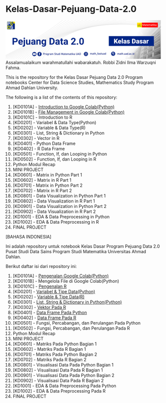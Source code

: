 # Kelas-Dasar-Pejuang-Data-2.0
![](https://github.com/jokoeliyanto/Kelas-Dasar-Pejuang-Data-2.0/blob/main/Gambar/Header%20Kelas%20Dasar.jpg?raw=true)
Assalamualaikum warahmatullahi wabarakatuh.
Robbi Zidni Ilma Warzuqni Fahma.

This is the repository for the Kelas Dasar Pejuang Data 2.0 Program notebooks
Center for Data Science Studies, Mathematics Study Program
Ahmad Dahlan University.

The following is a list of the contents of this repository:
1. [KD0101A] - [Introduction to Google Colab(Python)](https://github.com/jokoeliyanto/Kelas-Dasar-Pejuang-Data-2.0/blob/main/%5BKD0101A%5D_Google_Colaboratory_Introduction.ipynb)
2. [KD0101B] - [File Management in Google Colab(Python)](https://github.com/jokoeliyanto/Kelas-Dasar-Pejuang-Data-2.0/blob/main/%5BKD0101B%5D_File_Management_in_Google_Colab.ipynb)
3. [KD0101C] - Introduction to R
4. [KD0201] -  Variabel & Data Type(Python)
5. [KD0202] - Variable & Data Type(R)
6. [KD0301] - List, String & Dictionary in Python
7. [KD0302] - Vector in R
8. [KD0401] - Python Data Frame
9. [KD0402] - R Data Frame
10. [KD0501] - Function, If, dan Looping in Python
11. [KD0502] - Function, If, dan Looping in R
12. Python Modul Recap
13. MINI PROJECT
14. [KD0601] - Matrix in Python Part 1
15. [KD0602] - Matrix in R Part 1
16. [KD0701] - Matrix in Python Part 2
17. [KD0702] - Matrix in R Part 2
18. [KD0801] - Data Visualization in Python Part 1
19. [KD0802] - Data Visualization in R Part 1
20. [KD0901] - Data Visualization in Python Part 2
21. [KD0902] - Data Visualization in R Part 2
22. [KD1001] - EDA & Data Preprocessing in Python
23. [KD1002] - EDA & Data Preprocessing in R
24. FINAL PROJECT


[BAHASA INDONESIA]

Ini adalah repository untuk notebook Kelas Dasar Program Pejuang Data 2.0
Pusat Studi Data Sains Program Studi Matematika
Universitas Ahmad Dahlan.

Berikut daftar isi dari repository ini:
1. [KD0101A] - [Pengenalan Google Colab(Python)](https://github.com/jokoeliyanto/Kelas-Dasar-Pejuang-Data-2.0/blob/main/%5BKD0101A%5D_Pengenalan_Google_Colaboratory.ipynb)
2. [KD0101B] - Mengelola File di Google Colab(Python)
3. [KD0101C] - [Pengenalan R](https://raw.githubusercontent.com/jokoeliyanto/Kelas-Dasar-Pejuang-Data-2.0/main/%5BKD0101C%5D%20Pengenalan%20R.R)
4. [KD0201] - [Variabel & Tipe Data(Python)](https://github.com/jokoeliyanto/Kelas-Dasar-Pejuang-Data-2.0/blob/main/%5BKD0201%5D_Variabel_%26_Tipe_Data.ipynb)
5. [KD0202] - [Variable & Tipe Data(R)](https://raw.githubusercontent.com/jokoeliyanto/Kelas-Dasar-Pejuang-Data-2.0/main/%5BKD0202%20%5D%20Variabel%20dan%20Tipe%20Data%20Pada%20R.Rmd)
6. [KD0301] - [List, String & Dictionary in Python(Python)](https://github.com/jokoeliyanto/Kelas-Dasar-Pejuang-Data-2.0/blob/main/%5BKD0301%5D_List%2C_String_%26_Dictionary.ipynb)
7. [KD0302] - [Vektor Pada R](https://raw.githubusercontent.com/jokoeliyanto/Kelas-Dasar-Pejuang-Data-2.0/main/%5BKD0302%5D%20Vektor%20Pada%20R.R)
8. [KD0401] - [Data Frame Pada Python](https://github.com/jokoeliyanto/Kelas-Dasar-Pejuang-Data-2.0/blob/main/%5BKD0401%5DData_Frame_Pada_Python.ipynb)
9. [KD0402] - [Data Frame Pada R](https://github.com/jokoeliyanto/Kelas-Dasar-Pejuang-Data-2.0/blob/main/%5BKD0402%5DData%20Frame%20Pada%20R.Rmd)
10. [KD0501] - Fungsi, Percabangan, dan Perulangan Pada Python
11. [KD0502] - Fungsi, Percabangan, dan Perulangan Pada R
12. Python Modul Recap
13. MINI PROJECT
14. [KD0601] - Matriks Pada Python Bagian 1
15. [KD0602] - Matriks Pada R Bagian 1
16. [KD0701] - Matriks Pada Python Bagian 2
17. [KD0702] - Matriks Pada R Bagian 2
18. [KD0801] - Visualisasi Data Pada Python Bagian 1
19. [KD0802] - Visualisasi Data Pada R Bagian 1
20. [KD0901] - Visualisasi Data Pada Python Bagian 2
21. [KD0902] - Visualisasi Data Pada R Bagian 2
22. [KD1001] - EDA & Data Preprocessing Pada Python
23. [KD1002] - EDA & Data Preprocessing Pada R
24. FINAL PROJECT

